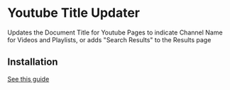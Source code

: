 # Youtube Title Updater
Updates the Document Title for Youtube Pages to indicate Channel Name for Videos and Playlists, or adds "Search Results" to the Results page

## Installation
[See this guide](https://adamantlife.github.io/browserextension.html)